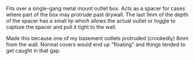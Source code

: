 Fits over a single-gang metal mount outlet box. Acts as a spacer for
cases where part of the box may protrude past drywall. The last 1mm of
the depth of the spacer has a small lip which allows the actual outlet
or toggle to capture the spacer and pull it tight to the wall.

Made this because one of my basement outlets protruded (crookedly) 8mm
from the wall. Normal covers would end up "floating" and things tended
to get caught in that gap.
